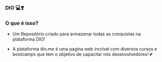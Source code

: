 ### DIO :computer::heavy_heart_exclamation:

### O que é isso?

- Um Repositório criado para armazenar todas as conquistas na plataforma DIO! 

- A plataforma dio.me é uma pagina web incrível com diversos cursos e bootcamps que tem o objetivo de capacitar nós desenvolvedores! :two_hearts:

  

